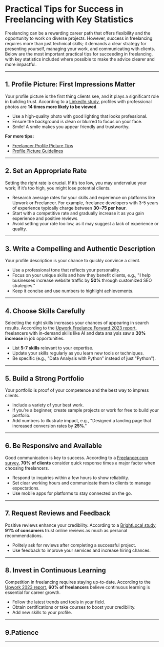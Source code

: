 # Practical Tips for Success in Freelancing with Key Statistics

Freelancing can be a rewarding career path that offers flexibility and the opportunity to work on diverse projects. However, success in freelancing requires more than just technical skills; it demands a clear strategy for presenting yourself, managing your work, and communicating with clients. Below are the most important practical tips for succeeding in freelancing, with key statistics included where possible to make the advice clearer and more impactful.

---

## 1. Profile Picture: First Impressions Matter
Your profile picture is the first thing clients see, and it plays a significant role in building trust. According to a [LinkedIn study](https://business.linkedin.com/talent-solutions/blog/2014/12/5-things-you-didnt-know-about-your-linkedin-profile-picture), profiles with professional photos are **14 times more likely to be viewed**.

- Use a high-quality photo with good lighting that looks professional.
- Ensure the background is clean or blurred to focus on your face.
- Smile! A smile makes you appear friendly and trustworthy.

**For more tips:**
- [Freelancer Profile Picture Tips](https://medium.com/xtrafreelancers/freelancer-profile-picture-tips-advice-e2b0e85e3dd0)
- [Profile Picture Guidelines](https://www.freelancer.com/support/freelancer/Profile/profile-picture-guidelines)

---

## 2. Set an Appropriate Rate
Setting the right rate is crucial. If it’s too low, you may undervalue your work; if it’s too high, you might lose potential clients.

- Research average rates for your skills and experience on platforms like Upwork or Freelancer. For example, freelance developers with 3-5 years of experience typically charge between **$30-$75 per hour**.
- Start with a competitive rate and gradually increase it as you gain experience and positive reviews.
- Avoid setting your rate too low, as it may suggest a lack of experience or quality.

---

## 3. Write a Compelling and Authentic Description
Your profile description is your chance to quickly convince a client.

- Use a professional tone that reflects your personality.
- Focus on your unique skills and how they benefit clients, e.g., "I help businesses increase website traffic by **50%** through customized SEO strategies."
- Keep it concise and use numbers to highlight achievements.

---

## 4. Choose Skills Carefully
Selecting the right skills increases your chances of appearing in search results. According to the [Upwork Freelance Forward 2023 report](https://www.upwork.com/research/freelance-forward-2023), freelancers with in-demand skills like AI and data analysis saw a **30% increase** in job opportunities.

- List **5-7 skills** relevant to your expertise.
- Update your skills regularly as you learn new tools or techniques.
- Be specific (e.g., "Data Analysis with Python" instead of just "Python").

---

## 5. Build a Strong Portfolio
Your portfolio is proof of your competence and the best way to impress clients.

- Include a variety of your best work.
- If you’re a beginner, create sample projects or work for free to build your portfolio.
- Add numbers to illustrate impact, e.g., "Designed a landing page that increased conversion rates by **25%**."

---

## 6. Be Responsive and Available
Good communication is key to success. According to a [Freelancer.com survey](https://www.freelancer.com/community/articles/freelancer-survey-2019), **70% of clients** consider quick response times a major factor when choosing freelancers.

- Respond to inquiries within a few hours to show reliability.
- Set clear working hours and communicate them to clients to manage expectations.
- Use mobile apps for platforms to stay connected on the go.

---
## 7. Request Reviews and Feedback
Positive reviews enhance your credibility. According to a [BrightLocal study](https://www.brightlocal.com/research/local-consumer-review-survey/), **91% of consumers** trust online reviews as much as personal recommendations.

- Politely ask for reviews after completing a successful project.
- Use feedback to improve your services and increase hiring chances.

---

## 8. Invest in Continuous Learning
Competition in freelancing requires staying up-to-date. According to the [Upwork 2023 report](https://www.upwork.com/research/freelance-forward-2023), **60% of freelancers** believe continuous learning is essential for career growth.

- Follow the latest trends and tools in your field.
- Obtain certifications or take courses to boost your credibility.
- Add new skills to your profile.

---
## 9.Patience 
---

